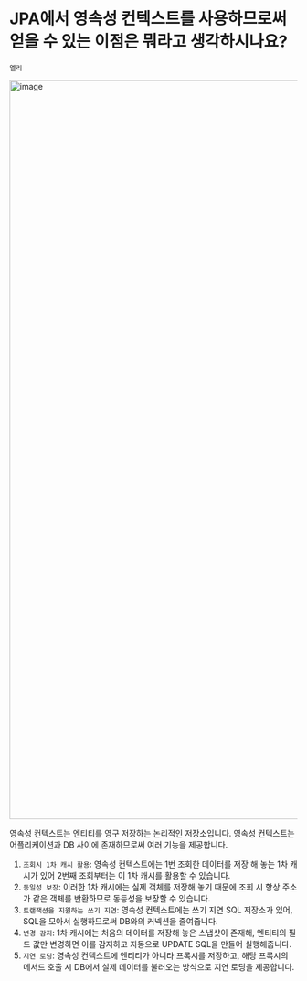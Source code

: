 # JPA에서 영속성 컨텍스트를 사용하므로써 얻을 수 있는 이점은 뭐라고 생각하시나요?

`엘리`

<img width="1293" alt="image" src="https://user-images.githubusercontent.com/45311765/194764147-15ee2a63-a870-4183-8778-8d90bf6f6476.png">

영속성 컨텍스트는 엔티티를 영구 저장하는 논리적인 저장소입니다. 영속성 컨텍스트는 어플리케이션과 DB 사이에 존재하므로써 여러 기능을 제공합니다. 

1. `조회시 1차 캐시 활용`: 영속성 컨텍스트에는 1번 조회한 데이터를 저장 해 놓는 1차 캐시가 있어 2번째 조회부터는 이 1차 캐시를 활용할 수 있습니다. 
2. `동일성 보장`: 이러한 1차 캐시에는 실제 객체를 저장해 놓기 때문에 조회 시 항상 주소가 같은 객체를 반환하므로 동등성을 보장할 수 있습니다. 
3. `트랜잭션을 지원하는 쓰기 지연`: 영속성 컨텍스트에는 쓰기 지연 SQL 저장소가 있어, SQL을 모아서 실행하므로써 DB와의 커넥션을 줄여줍니다. 
4. `변경 감지`: 1차 캐시에는 처음의 데이터를 저장해 놓은 스냅샷이 존재해, 엔티티의 필드 값만 변경하면 이를 감지하고 자동으로 UPDATE SQL을 만들어 실행해줍니다. 
5. `지연 로딩`: 영속성 컨텍스트에 엔티티가 아니라 프록시를 저장하고, 해당 프록시의 메서드 호출 시 DB에서 실제 데이터를 불러오는 방식으로 지연 로딩을 제공합니다. 
